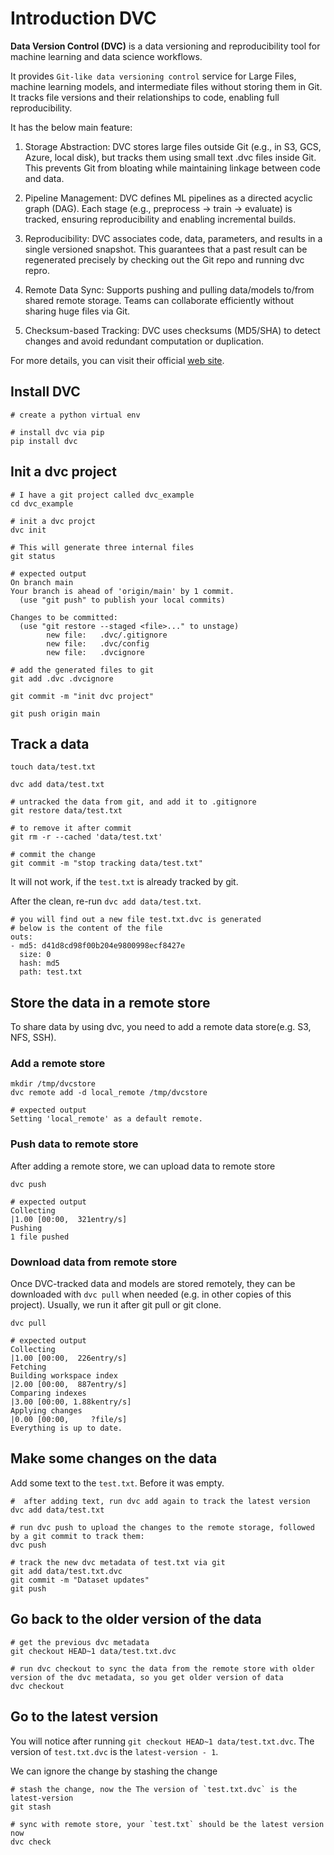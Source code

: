 # Introduction DVC

**Data Version Control (DVC)** is a data versioning and reproducibility tool for machine learning and data science workflows. 

It provides `Git-like data versioning control` service for Large Files, machine learning models, and intermediate files without storing them in Git. 
It tracks file versions and their relationships to code, enabling full reproducibility.

It has the below main feature:

1. Storage Abstraction: DVC stores large files outside Git (e.g., in S3, GCS, Azure, local disk), but tracks them using small text .dvc files inside Git. 
                       This prevents Git from bloating while maintaining linkage between code and data.

2. Pipeline Management: DVC defines ML pipelines as a directed acyclic graph (DAG). Each stage (e.g., preprocess → train → evaluate) is tracked, ensuring reproducibility and enabling incremental builds.

3. Reproducibility: DVC associates code, data, parameters, and results in a single versioned snapshot. This guarantees that a past result can be regenerated precisely by checking out the Git repo and running dvc repro.

4. Remote Data Sync: Supports pushing and pulling data/models to/from shared remote storage. Teams can collaborate efficiently without sharing huge files via Git.

5. Checksum-based Tracking: DVC uses checksums (MD5/SHA) to detect changes and avoid redundant computation or duplication.

For more details, you can visit their official [web site](https://dvc.org/doc).

## Install DVC

```shell
# create a python virtual env

# install dvc via pip
pip install dvc
```

## Init a dvc project

```shell
# I have a git project called dvc_example
cd dvc_example

# init a dvc projct
dvc init

# This will generate three internal files
git status

# expected output
On branch main
Your branch is ahead of 'origin/main' by 1 commit.
  (use "git push" to publish your local commits)

Changes to be committed:
  (use "git restore --staged <file>..." to unstage)
        new file:   .dvc/.gitignore
        new file:   .dvc/config
        new file:   .dvcignore

# add the generated files to git
git add .dvc .dvcignore
 
git commit -m "init dvc project"

git push origin main
```

## Track a data

```shell
touch data/test.txt

dvc add data/test.txt

# untracked the data from git, and add it to .gitignore
git restore data/test.txt

# to remove it after commit
git rm -r --cached 'data/test.txt'

# commit the change
git commit -m "stop tracking data/test.txt"
```

It will not work, if the `test.txt` is already tracked by git. 

After the clean, re-run `dvc add data/test.txt`.

```shell
# you will find out a new file test.txt.dvc is generated
# below is the content of the file
outs:
- md5: d41d8cd98f00b204e9800998ecf8427e
  size: 0
  hash: md5
  path: test.txt

```

## Store the data in a remote store

To share data by using dvc, you need to add a remote data store(e.g. S3, NFS, SSH).

### Add a remote store

```shell
mkdir /tmp/dvcstore
dvc remote add -d local_remote /tmp/dvcstore

# expected output
Setting 'local_remote' as a default remote.

```

### Push data to remote store

After adding a remote store, we can upload data to remote store
```shell
dvc push

# expected output
Collecting                                                                                                                                                                                                                                                                                                                                                  |1.00 [00:00,  321entry/s]
Pushing
1 file pushed                                                  
```

### Download data from remote store

Once DVC-tracked data and models are stored remotely, they can be downloaded with `dvc pull` when needed 
(e.g. in other copies of this project). Usually, we run it after git pull or git clone.

```shell
dvc pull

# expected output
Collecting                                                                                                                                                                                                                                                                                                                                                  |1.00 [00:00,  226entry/s]
Fetching
Building workspace index                                                                                                                                                                                                                                                                                                                                    |2.00 [00:00,  887entry/s]
Comparing indexes                                                                                                                                                                                                                                                                                                                                          |3.00 [00:00, 1.88kentry/s]
Applying changes                                                                                                                                                                                                                                                                                                                                            |0.00 [00:00,     ?file/s]
Everything is up to date.
```

## Make some changes on the data

Add some text to the `test.txt`. Before it was empty.
```shell
#  after adding text, run dvc add again to track the latest version
dvc add data/test.txt

# run dvc push to upload the changes to the remote storage, followed by a git commit to track them:
dvc push

# track the new dvc metadata of test.txt via git
git add data/test.txt.dvc 
git commit -m "Dataset updates"
git push

```

## Go back to the older version of the data

```shell
# get the previous dvc metadata
git checkout HEAD~1 data/test.txt.dvc

# run dvc checkout to sync the data from the remote store with older version of the dvc metadata, so you get older version of data
dvc checkout
```

## Go to the latest version

You will notice after running `git checkout HEAD~1 data/test.txt.dvc`. The version of `test.txt.dvc` is the `latest-version - 1`.

We can ignore the change by stashing the change
```shell
# stash the change, now the The version of `test.txt.dvc` is the latest-version
git stash

# sync with remote store, your `test.txt` should be the latest version now
dvc check
```